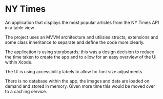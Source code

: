 # NY Times

An application that displays the most popular articles from the NY Times API in a table view.

The project uses an MVVM architecture and utilisies structs, extensions and some class inheritance to separate and define the code more clearly.

The application is using storyboards; this was a design decision to reduce the time taken to create the app and to allow for an easy overview of the UI within Xcode.

The UI is using accessibility labels to allow for font size adjustments.

There is no database within the app, the images and data are loaded on demand and stored in memory. Given more time this would be moved over to a caching service.
